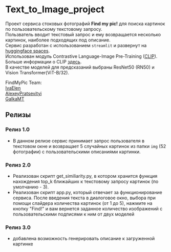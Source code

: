 # Text_to_Image_project

Проект сервиса стоковых фотографий __Find my pic!__ для поиска картинок по пользовательскому текстовому запросу.<br>
Пользватель вводит текстовый запрос и ему возвращается несколько картинок, наиболее подходящих под описание.<br>
Сервис разработан с использованием `streamlit` и развернут на [huggingface spaces](https://huggingface.co/spaces/IvaElen/find_my_pic).<br>
Использован модуль Contrastive Language-Image Pre-Training ([CLIP](https://github.com/openai/CLIP)).<br>
Больше информации о CLIP [здесь](https://openai.com/research/clip).<br>
В качестве моделей для предсказаний выбраны  ResNet50 (RN50) и Vision Transformer(ViT-B/32).



FindMyPic Team: </br>
[IvaElen](https://github.com/IvaElen)<br>
[AlexeyPratsevityi](https://github.com/AlexeyPratsevityi)<br>
[GalkaMT](https://github.com/GalkaMT)<br>

## Релизы 

### Релиз 1.0 
* В данном релизе сервис принимает запрос пользователя в текстовом окне и возвращает 5 случайных картинок из папки `img` (52 фотографии) с пользовательскими описаниями картинки. 

### Релиз 2.0 
* Реализован скрипт get_similiarity.py, в котором хранится функция нахождения top_k ближайших к текстовому запросу картинок (по умолчанию - 3).
* Реализован скрипт app.py, который отвечает за функционирование сервиса. После введения текста в диалоговое окно, выбора при помощи слайдера количества картинок (от 1 до 5), нажмите на кнопку "Find!" и вам вернется заданное количество изображений с пользовательскими подписями к ним от двух моделей<br>

### Релиз 3.0 
* добавлена возможность генерировать описание к загруженной картинке<br>


